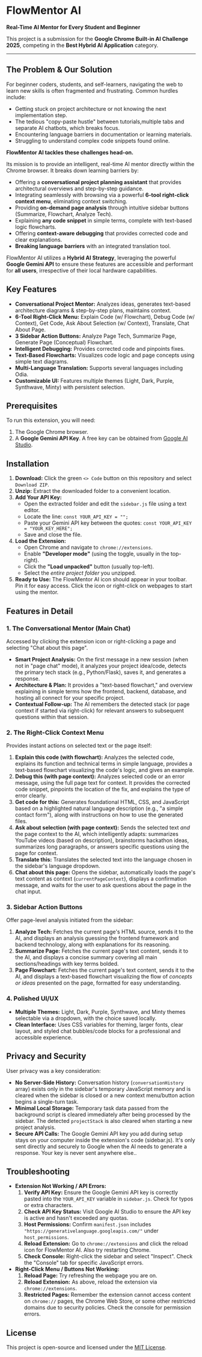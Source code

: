 # FlowMentor AI

**Real-Time AI Mentor for Every Student and Beginner**

This project is a submission for the **Google Chrome Built-in AI Challenge 2025**, competing in the **Best Hybrid AI Application** category.

---

## The Problem & Our Solution

For beginner coders, students, and self-learners, navigating the web to learn new skills is often fragmented and frustrating. Common hurdles include:
* Getting stuck on project architecture or not knowing the next implementation step.
* The tedious "copy-paste hustle" between tutorials,multiple tabs and separate AI chatbots, which breaks focus.
* Encountering language barriers in documentation or learning materials.
* Struggling to understand complex code snippets found online.

**FlowMentor AI tackles these challenges head-on.**

Its mission is to provide an intelligent, real-time AI mentor directly within the Chrome browser. It breaks down learning barriers by:
* Offering a **conversational project planning assistant** that provides architectural overviews and step-by-step guidance.
* Integrating seamlessly with browsing via a powerful **6-tool right-click context menu**, eliminating context switching.
* Providing **on-demand page analysis** through intuitive sidebar buttons (Summarize, Flowchart, Analyze Tech).
* Explaining **any code snippet** in simple terms, complete with text-based logic flowcharts.
* Offering **context-aware debugging** that provides corrected code and clear explanations.
* **Breaking language barriers** with an integrated translation tool.

FlowMentor AI utilizes a **Hybrid AI Strategy**, leveraging the powerful **Google Gemini API** to ensure these features are accessible and performant for **all users**, irrespective of their local hardware capabilities.

## Key Features

* **Conversational Project Mentor:** Analyzes ideas, generates text-based architecture diagrams & step-by-step plans, maintains context.
* **6-Tool Right-Click Menu:** Explain Code (w/ Flowchart), Debug Code (w/ Context), Get Code, Ask About Selection (w/ Context), Translate, Chat About Page.
* **3 Sidebar Action Buttons:** Analyze Page Tech, Summarize Page, Generate Page (Conceptual) Flowchart.
* **Intelligent Debugging:** Provides corrected code and pinpoints fixes.
* **Text-Based Flowcharts:** Visualizes code logic and page concepts using simple text diagrams.
* **Multi-Language Translation:** Supports several languages including Odia.
* **Customizable UI:** Features multiple themes (Light, Dark, Purple, Synthwave, Minty) with persistent selection.

## Prerequisites

To run this extension, you will need:
1.  The Google Chrome browser.
2.  A **Google Gemini API Key**. A free key can be obtained from [Google AI Studio](https://aistudio.google.com/app/apikey).

## Installation

1.  **Download:** Click the green `<> Code` button on this repository and select `Download ZIP`.
2.  **Unzip:** Extract the downloaded folder to a convenient location.
3.  **Add Your API Key:**
    * Open the extracted folder and edit the `sidebar.js` file using a text editor.
    * Locate the line: `const YOUR_API_KEY = "";`
    * Paste your Gemini API key between the quotes: `const YOUR_API_KEY = "YOUR_KEY_HERE";`
    * Save and close the file.
4.  **Load the Extension:**
    * Open Chrome and navigate to `chrome://extensions`.
    * Enable **"Developer mode"** (using the toggle, usually in the top-right).
    * Click the **"Load unpacked"** button (usually top-left).
    * Select the *entire project folder* you unzipped.
5.  **Ready to Use:** The FlowMentor AI icon should appear in your toolbar. Pin it for easy access. Click the icon or right-click on webpages to start using the mentor.

## Features in Detail

### 1. The Conversational Mentor (Main Chat)

Accessed by clicking the extension icon or right-clicking a page and selecting "Chat about this page".
* **Smart Project Analysis:** On the first message in a new session (when not in "page chat" mode), it analyzes your project idea/code, detects the primary tech stack (e.g., Python/Flask), saves it, and generates a response.
* **Architecture & Plan:** It provides a "text-based flowchart," and overview explaining in simple terms how the frontend, backend, database, and hosting all connect for your specific project.
* **Contextual Follow-up:** The AI remembers the detected stack (or page context if started via right-click) for relevant answers to subsequent questions within that session.

### 2. The Right-Click Context Menu

Provides instant actions on selected text or the page itself:

1.  **Explain this code (with flowchart):** Analyzes the selected code, explains its function and technical terms in simple language, provides a text-based flowchart visualizing the code's logic, and gives an example.
2.  **Debug this (with page context):** Analyzes selected code or an error message, using the full page text for context. It provides the corrected code snippet, pinpoints the location of the fix, and explains the type of error clearly.
3.  **Get code for this:** Generates foundational HTML, CSS, and JavaScript based on a highlighted natural language description (e.g., "a simple contact form"), along with instructions on how to use the generated files.
4.  **Ask about selection (with page context):** Sends the selected text *and* the page context to the AI, which intelligently adapts: summarizes YouTube videos (based on description), brainstorms hackathon ideas, summarizes long paragraphs, or answers specific questions using the page for context.
5.  **Translate this:** Translates the selected text into the language chosen in the sidebar's language dropdown.
6.  **Chat about this page:** Opens the sidebar, automatically loads the page's text content as context (`currentPageContext`), displays a confirmation message, and waits for the user to ask questions about the page in the chat input.

### 3. Sidebar Action Buttons

Offer page-level analysis initiated from the sidebar:

1.  **Analyze Tech:** Fetches the current page's HTML source, sends it to the AI, and displays an analysis guessing the frontend framework and backend technology, along with explanations for its reasoning.
2.  **Summarize Page:** Fetches the current page's text content, sends it to the AI, and displays a concise summary covering all main sections/headings with key terms bolded.
3.  **Page Flowchart:** Fetches the current page's text content, sends it to the AI, and displays a text-based flowchart visualizing the flow of *concepts or ideas* presented on the page, formatted for easy understanding.

### 4. Polished UI/UX
* **Multiple Themes:** Light, Dark, Purple, Synthwave, and Minty themes selectable via a dropdown, with the choice saved locally.
* **Clean Interface:** Uses CSS variables for theming, larger fonts, clear layout, and styled chat bubbles/code blocks for a professional and accessible experience.

## Privacy and Security

User privacy was a key consideration:
* **No Server-Side History:** Conversation history (`conversationHistory` array) exists only in the sidebar's temporary JavaScript memory and is cleared when the sidebar is closed or a new context menu/button action begins a single-turn task.
* **Minimal Local Storage:** Temporary task data passed from the background script is cleared immediately after being processed by the sidebar. The detected `projectStack` is also cleared when starting a new project analysis.
* **Secure API Calls:** The Google Gemini API key you add during setup stays on your computer inside the extension's code (sidebar.js). It's only sent directly and securely to Google when the AI needs to generate a response. Your key is never sent anywhere else..

## Troubleshooting

* **Extension Not Working / API Errors:**
    1.  **Verify API Key:** Ensure the Google Gemini API key is correctly pasted into the `YOUR_API_KEY` variable in `sidebar.js`. Check for typos or extra characters.
    2.  **Check API Key Status:** Visit Google AI Studio to ensure the API key is active and hasn't exceeded any quotas.
    3.  **Host Permissions:** Confirm `manifest.json` includes `"https://generativelanguage.googleapis.com/"` under `host_permissions`.
    4.  **Reload Extension:** Go to `chrome://extensions` and click the reload icon for FlowMentor AI. Also try restarting Chrome.
    5.  **Check Console:** Right-click the sidebar and select "Inspect". Check the "Console" tab for specific JavaScript errors.
* **Right-Click Menu / Buttons Not Working:**
    1.  **Reload Page:** Try refreshing the webpage you are on.
    2.  **Reload Extension:** As above, reload the extension via `chrome://extensions`.
    3.  **Restricted Pages:** Remember the extension cannot access content on `chrome://` pages, the Chrome Web Store, or some other restricted domains due to security policies. Check the console for permission errors.

## License

This project is open-source and licensed under the [MIT License](LICENSE).
